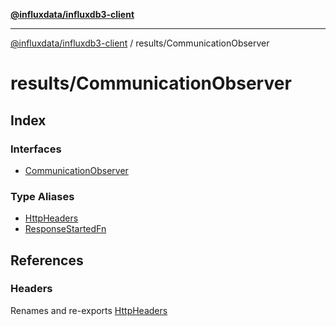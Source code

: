 [**@influxdata/influxdb3-client**](../../index.md)

***

[@influxdata/influxdb3-client](../../modules.md) / results/CommunicationObserver

# results/CommunicationObserver

## Index

### Interfaces

- [CommunicationObserver](interfaces/CommunicationObserver.md)

### Type Aliases

- [HttpHeaders](type-aliases/HttpHeaders.md)
- [ResponseStartedFn](type-aliases/ResponseStartedFn.md)

## References

### Headers

Renames and re-exports [HttpHeaders](type-aliases/HttpHeaders.md)
